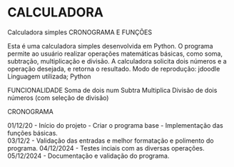 # CALCULADORA
Calculadora simples 
CRONOGRAMA E FUNÇÕES

Esta é uma calculadora simples desenvolvida em Python. O programa permite ao usuário realizar operações matemáticas básicas, como soma, subtração, multiplicação e divisão. A calculadora solicita dois números e a operação desejada, e retorna o resultado.
Modo de reprodução: jdoodle
Linguagem utilizada; Python

FUNCIONALIDADE
Soma de dois num
Subtra
Multiplica
Divisão de dois números (com seleção de divisão)

CRONOGRAMA

01/12/20 - Início do projeto - Criar o programa base - Implementação das funções básicas.	
03/12/2 - Validação das entradas e melhor formatação e polimento do programa.
04/12/2024 - Testes inciais com as diversas operações.
05/12/2024 - Documentação e validação do programa.
